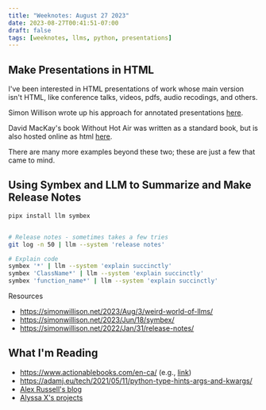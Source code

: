 ```yaml
---
title: "Weeknotes: August 27 2023"
date: 2023-08-27T00:41:51-07:00
draft: false
tags: [weeknotes, llms, python, presentations]
---
```


## Make Presentations in HTML

I've been interested in HTML presentations of work whose main version isn't HTML, like conference talks, videos, pdfs, audio recodings, and others.

Simon Willison wrote up his approach for annotated presentations [here](https://simonwillison.net/2023/Aug/6/annotated-presentations/).

David MacKay's book Without Hot Air was written as a standard book, but is also hosted online as html  [here](https://www.withouthotair.com/).

There are many more examples beyond these two; these are just a few that came to mind.

## Using Symbex and LLM to Summarize and Make Release Notes

```sh
pipx install llm symbex


# Release notes - sometimes takes a few tries
git log -n 50 | llm --system 'release notes'

# Explain code
symbex '*' | llm --system 'explain succinctly'
symbex 'ClassName*' | llm --system 'explain succinctly'
symbex 'function_name*' | llm --system 'explain succinctly'

```

Resources

- https://simonwillison.net/2023/Aug/3/weird-world-of-llms/
- https://simonwillison.net/2023/Jun/18/symbex/
- https://simonwillison.net/2022/Jan/31/release-notes/

## What I'm Reading

- https://www.actionablebooks.com/en-ca/ (e.g., [link](https://www.actionablebooks.com/en-ca/summaries/what-to-do-when-its-your-turn-and-its-always-your-turn/))
- https://adamj.eu/tech/2021/05/11/python-type-hints-args-and-kwargs/
- [Alex Russell's blog](https://infrequently.org/)
- [Alyssa X's projects](https://www.alyssax.com/)

